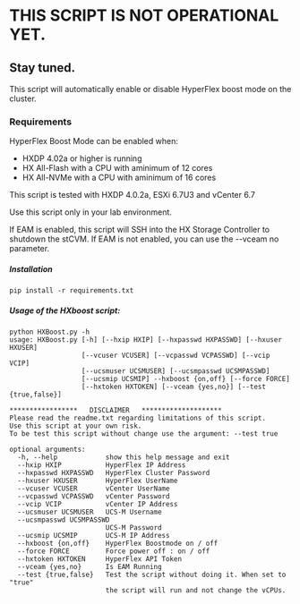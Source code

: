 # THIS SCRIPT IS NOT OPERATIONAL YET.
## Stay tuned.

This script will automatically enable or disable HyperFlex boost mode on the cluster.

### Requirements
HyperFlex Boost Mode can be enabled when:
- HXDP 4.02a or higher is running
- HX All-Flash with a CPU with aminimum of 12 cores
- HX All-NVMe with a CPU with aminimum of 16 cores

This script is tested with HXDP 4.0.2a, ESXi 6.7U3 and vCenter 6.7

Use this script only in your lab environment.

If EAM is enabled, this script will SSH into the HX Storage Controller
to shutdown the stCVM.
If EAM is not enabled, you can use the --vceam no parameter.

##### Installation
```
pip install -r requirements.txt
```
##### Usage of the HXboost script:
```
python HXBoost.py -h
usage: HXBoost.py [-h] [--hxip HXIP] [--hxpasswd HXPASSWD] [--hxuser HXUSER]
                  [--vcuser VCUSER] [--vcpasswd VCPASSWD] [--vcip VCIP]
                  [--ucsmuser UCSMUSER] [--ucsmpasswd UCSMPASSWD]
                  [--ucsmip UCSMIP] --hxboost {on,off} [--force FORCE]
                  [--hxtoken HXTOKEN] [--vceam {yes,no}] [--test {true,false}]

*****************   DISCLAIMER   ********************
Please read the readme.txt regarding limitations of this script.
Use this script at your own risk.
To be test this script without change use the argument: --test true 

optional arguments:
  -h, --help            show this help message and exit
  --hxip HXIP           HyperFlex IP Address
  --hxpasswd HXPASSWD   HyperFlex Cluster Password
  --hxuser HXUSER       HyperFlex UserName
  --vcuser VCUSER       vCenter UserName
  --vcpasswd VCPASSWD   vCenter Password
  --vcip VCIP           vCenter IP Address
  --ucsmuser UCSMUSER   UCS-M Username
  --ucsmpasswd UCSMPASSWD
                        UCS-M Password
  --ucsmip UCSMIP       UCS-M IP Address
  --hxboost {on,off}    HyperFlex Boostmode on / off
  --force FORCE         Force power off : on / off
  --hxtoken HXTOKEN     HyperFlex API Token
  --vceam {yes,no}      Is EAM Running
  --test {true,false}   Test the script without doing it. When set to "true"
                        the script will run and not change the vCPUs.
```